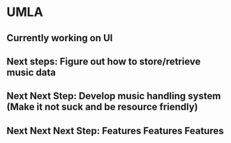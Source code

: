 # UMLA


## Currently working on UI
## Next steps: Figure out how to store/retrieve music data
## Next Next Step: Develop music handling system (Make it not suck and be resource friendly)
## Next Next Next Step: Features Features Features

